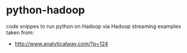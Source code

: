 python-hadoop
=============
code snippes to run python on Hadoop via Hadoop streaming
examples taken from:
- http://www.analyticalway.com/?p=124
